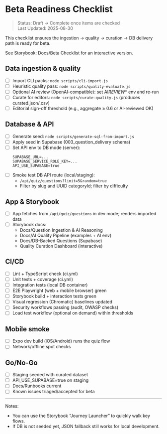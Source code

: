 # Beta Readiness Checklist

> Status: Draft → Complete once items are checked  
> Last Updated: 2025-08-30

This checklist ensures the ingestion → quality → curation → DB delivery path is ready for beta.

See Storybook: Docs/Beta Checklist for an interactive version.

## Data ingestion & quality

- [ ] Import CLI packs: `node scripts/cli-import.js`
- [ ] Heuristic quality pass: `node scripts/quality-evaluate.js`
- [ ] Optional AI review (OpenAI-compatible): set AI*REVIEW*\* env and re-run
- [ ] Curate for editors: `node scripts/curate-quality.js` (produces curated.json/.csv)
- [ ] Editorial sign-off threshold (e.g., aggregate ≥ 0.6 or AI-reviewed OK)

## Database & API

- [ ] Generate seed: `node scripts/generate-sql-from-import.js`
- [ ] Apply seed in Supabase (003_question_delivery schema)
- [ ] Set API env to DB mode (server):
  ```
  SUPABASE_URL=...
  SUPABASE_SERVICE_ROLE_KEY=...
  API_USE_SUPABASE=true
  ```
- [ ] Smoke test DB API route (local/staging):
  - `/api/quiz/questions?limit=5&random=true`
  - Filter by slug and UUID categoryId; filter by difficulty

## App & Storybook

- [ ] App fetches from `/api/quiz/questions` in dev mode; renders imported data
- [ ] Storybook docs:
  - Docs/Question Ingestion & AI Reasoning
  - Docs/AI Quality Pipeline (examples + AI env)
  - Docs/DB-Backed Questions (Supabase)
  - Quality Curation Dashboard (interactive)

## CI/CD

- [ ] Lint + TypeScript check (ci.yml)
- [ ] Unit tests + coverage (ci.yml)
- [ ] Integration tests (local DB container)
- [ ] E2E Playwright (web + mobile browser) green
- [ ] Storybook build + interaction tests green
- [ ] Visual regression (Chromatic) baselines updated
- [ ] Security workflows passing (audit, OWASP checks)
- [ ] Load test workflow (optional on demand) within thresholds

## Mobile smoke

- [ ] Expo dev build (iOS/Android) runs the quiz flow
- [ ] Network/offline spot checks

## Go/No-Go

- [ ] Staging seeded with curated dataset
- [ ] API_USE_SUPABASE=true on staging
- [ ] Docs/Runbooks current
- [ ] Known issues triaged/accepted for beta

---

Notes:

- You can use the Storybook “Journey Launcher” to quickly walk key flows.
- If DB is not seeded yet, JSON fallback still works for local development.
